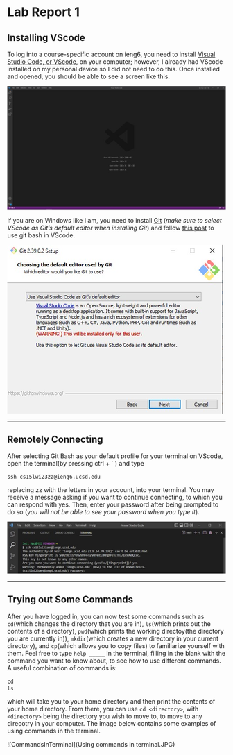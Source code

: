 # Lab Report 1
## Installing VScode
To log into a course-specific account on ieng6, you need to install [Visual Studio Code, or VScode](https://code.visualstudio.com/download), on your computer; however, I already had VScode installed on my personal device so I did not need to do this. Once installed and opened, you should be able to see a screen like this.

![Image](VSLaunchScreen.jpg)

If you are on Windows like I am, you need to install [Git](https://gitforwindows.org/) (*make sure to select VScode as Git’s default editor when installing Git*) and follow [this post](https://stackoverflow.com/a/50527994) to use git bash in VScode.

![Image](SelectVScode.jpg)

---
## Remotely Connecting
After selecting Git Bash as your default profile for your terminal on VScode, open the terminal(by pressing ctrl + \` ) and type 
```
ssh cs15lwi23zz@ieng6.ucsd.edu 
```
replacing zz with the letters in your account, into your terminal. You may receive a message asking if you want to continue connecting, to which you can respond with yes. Then, enter your password after being prompted to do so (*you will not be able to see your password when you type it*).

![Image](LoggingIn.jpg)

---
## Trying out Some Commands
After you have logged in, you can now test some commands such as `cd`(which changes the directory that you are in), `ls`(which prints out the contents of a directory), `pwd`(which prints the working directoy(the directory you are currently in)), `mkdir`(which creates a new directory in your current directory), and `cp`(which allows you to copy files) to familiarize yourself with them. Feel free to type `help _____` in the terminal, filling in the blank with the command you want to know about, to see how to use different commands. A useful combination of commands is:
```
cd
ls
```
which will take you to your home directory and then print the contents of your home directory. From there, you can use `cd <directory>`, with `<directory>` being the directory you wish to move to, to move to any direcotry in your computer.
The image below contains some examples of using commands in the terminal.

![CommandsInTerminal](Using commands in terminal.JPG)
